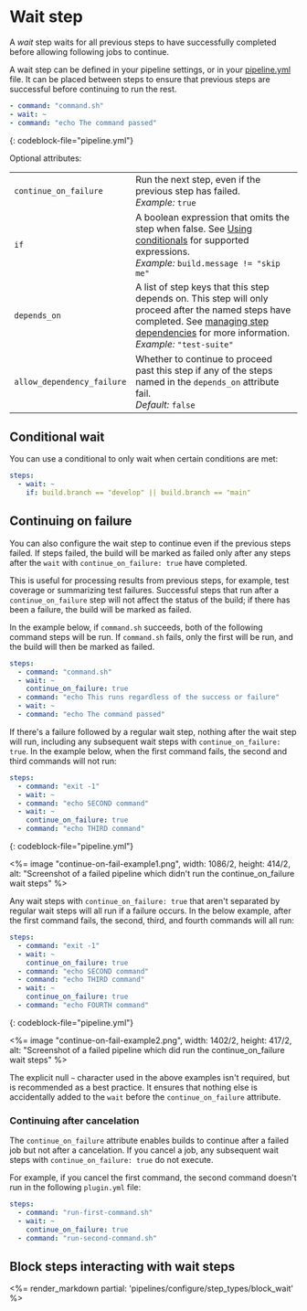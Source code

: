 # Wait step

A _wait_ step waits for all previous steps to have successfully completed before allowing following jobs to continue.

A wait step can be defined in your pipeline settings, or in your [pipeline.yml](/docs/pipelines/uploading-pipelines) file. It can be placed between steps to ensure that previous steps are successful before continuing to run the rest.

```yml
- command: "command.sh"
- wait: ~
- command: "echo The command passed"
```
{: codeblock-file="pipeline.yml"}

Optional attributes:

<table data-attributes>
  <tr>
    <td><code>continue_on_failure</code></td>
    <td>
      Run the next step, even if the previous step has failed.<br>
      <em>Example:</em> <code>true</code>
    </td>
  </tr>
  <tr>
    <td><code>if</code></td>
    <td>
      A boolean expression that omits the step when false. See <a href="/docs/pipelines/configure/conditionals">Using conditionals</a> for supported expressions.<br>
      <em>Example:</em> <code>build.message != "skip me"</code>
    </td>
  </tr>
  <tr>
    <td><code>depends_on</code></td>
    <td>
      A list of step keys that this step depends on. This step will only proceed after the named steps have completed. See <a href="/docs/pipelines/configure/dependencies">managing step dependencies</a> for more information.<br>
      <em>Example:</em> <code>"test-suite"</code>
    </td>
   </tr>
   <tr>
    <td><code>allow_dependency_failure</code></td>
    <td>
      Whether to continue to proceed past this step if any of the steps named in the <code>depends_on</code> attribute fail.<br>
      <em>Default:</em> <code>false</code>
    </td>
  </tr>
</table>

## Conditional wait

You can use a conditional to only wait when certain conditions are met:

```yml
steps:
  - wait: ~
    if: build.branch == "develop" || build.branch == "main"
```

## Continuing on failure

You can also configure the wait step to continue even if the previous steps failed. If steps failed, the build will be marked as failed only after any steps after the `wait` with `continue_on_failure: true` have completed.

This is useful for processing results from previous steps, for example, test coverage or summarizing test failures. Successful steps that run after a `continue_on_failure` step will not affect the status of the build; if there has been a failure, the build will be marked as failed.

In the example below, if `command.sh` succeeds, both of the following command steps will be run. If `command.sh` fails, only the first will be run, and the build will then be marked as failed.

```yml
steps:
  - command: "command.sh"
  - wait: ~
    continue_on_failure: true
  - command: "echo This runs regardless of the success or failure"
  - wait: ~
  - command: "echo The command passed"
```

If there's a failure followed by a regular wait step, nothing after the wait step will run, including any subsequent wait steps with `continue_on_failure: true`. In the example below, when the first command fails, the second and third commands will not run:

```yml
steps:
  - command: "exit -1"
  - wait: ~
  - command: "echo SECOND command"
  - wait: ~
    continue_on_failure: true
  - command: "echo THIRD command"
```
{: codeblock-file="pipeline.yml"}

<%= image "continue-on-fail-example1.png", width: 1086/2, height: 414/2, alt: "Screenshot of a failed pipeline which didn't run the continue_on_failure wait steps" %>

Any wait steps with `continue_on_failure: true` that aren't separated by regular wait steps will all run if a failure occurs. In the below example, after the first command fails, the second, third, and fourth commands will all run:

```yml
steps:
  - command: "exit -1"
  - wait: ~
    continue_on_failure: true
  - command: "echo SECOND command"
  - command: "echo THIRD command"
  - wait: ~
    continue_on_failure: true
  - command: "echo FOURTH command"
```
{: codeblock-file="pipeline.yml"}

<%= image "continue-on-fail-example2.png", width: 1402/2, height: 417/2, alt: "Screenshot of a failed pipeline which did run the continue_on_failure wait steps" %>

The explicit null `~` character used in the above examples isn't required, but is recommended as a best practice. It ensures that nothing else is accidentally added to the `wait` before the `continue_on_failure` attribute.

### Continuing after cancelation

The `continue_on_failure` attribute enables builds to continue after a failed job but not after a cancelation. If you cancel a job, any subsequent wait steps with `continue_on_failure: true` do not execute.

For example, if you cancel the first command, the second command doesn't run in the following `plugin.yml` file:

```yml
steps:
  - command: "run-first-command.sh"
  - wait: ~
    continue_on_failure: true
  - command: "run-second-command.sh"
```

## Block steps interacting with wait steps

<%= render_markdown partial: 'pipelines/configure/step_types/block_wait' %>
